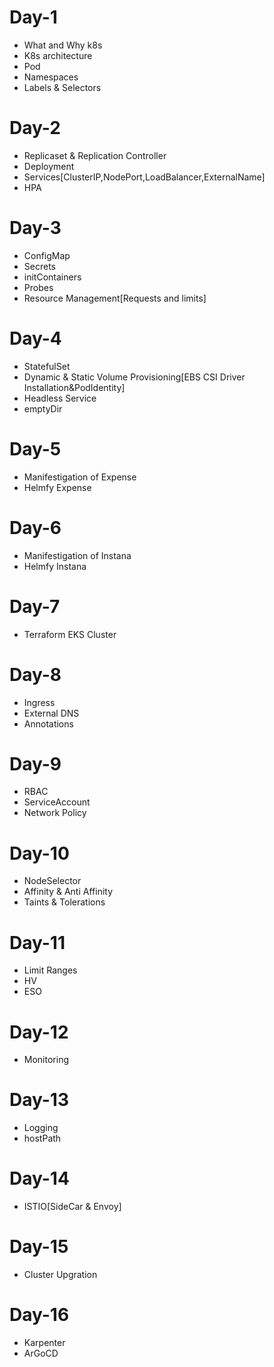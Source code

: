# Day-1
- What and Why k8s
- K8s architecture
- Pod
- Namespaces
- Labels & Selectors

# Day-2
- Replicaset & Replication Controller
- Deployment
- Services[ClusterIP,NodePort,LoadBalancer,ExternalName]
- HPA

# Day-3
- ConfigMap
- Secrets
- initContainers
- Probes
- Resource Management[Requests and limits]

# Day-4
- StatefulSet
- Dynamic & Static Volume Provisioning[EBS CSI Driver Installation&PodIdentity]
- Headless Service
- emptyDir

# Day-5
- Manifestigation of Expense
- Helmfy Expense

# Day-6
- Manifestigation of Instana
- Helmfy Instana

# Day-7
- Terraform EKS Cluster 

# Day-8
- Ingress
- External DNS
- Annotations

# Day-9
- RBAC
- ServiceAccount
- Network Policy

# Day-10
- NodeSelector
- Affinity & Anti Affinity
- Taints & Tolerations

# Day-11
- Limit Ranges
- HV
- ESO

# Day-12
- Monitoring

# Day-13
- Logging
- hostPath

# Day-14
- ISTIO[SideCar & Envoy]

# Day-15
- Cluster Upgration 

# Day-16
- Karpenter
- ArGoCD






